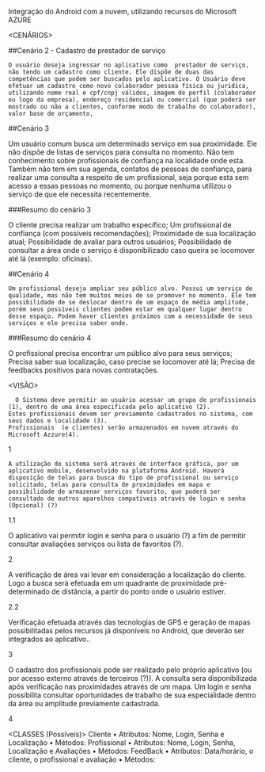 Integração do Android com a nuvem, utilizando recursos do Microsoft AZURE

<CENÁRIOS>

##Cenário 2 - Cadastro de prestador de serviço

	O usuário deseja ingressar no aplicativo como  prestador de serviço, não tendo um cadastro como cliente. Ele dispõe de duas das competências que podem ser buscados pelo aplicativo. O Usuário deve efetuar um cadastro como novo colaborador pessoa física ou juridica, utilizando nome real e cpf/cnpj válidos, imagem de perfil (colaborador ou logo da empresa), endereço residencial ou comercial (que poderá ser mostrado ou não a clientes, conforme modo de trabalho do colaborador), valor base de orçamento, 

##Cenário 3

  Um usuário comum busca um determinado serviço em sua proximidade. Ele não dispõe de listas de serviços para consulta no momento. Não tem conhecimento sobre profissionais de confiança na localidade onde esta. Também não tem em sua agenda, contatos de pessoas de confiança, para realizar uma consulta a respeito de um profissional, seja porque esta sem acesso a essas pessoas no momento, ou porque nenhuma utilizou o serviço de que ele necessita recentemente. 


###Resumo do cenário 3

  O cliente precisa realizar um trabalho específico; Um profissional de confiança (com possíveis recomendações); Proximidade de sua localização atual; Possibilidade de avaliar para outros usuários; Possibilidade de consultar a área onde o serviço é disponibilizado caso queira se locomover até lá (exemplo: oficinas).

##Cenário 4

 	Um profissional deseja ampliar seu público alvo. Possui um serviço de qualidade, mas não tem muitos meios de se promover no momento. Ele tem possibilidade de se deslocar dentro de um espaço de média amplitude, porém seus possíveis clientes podem estar em qualquer lugar dentro desse espaço. Podem haver clientes próximos com a necessidade de seus serviços e ele precisa saber onde. 
	
###Resumo do cenário 4

  O profissional precisa encontrar um público alvo para seus serviços; Precisa saber sua localização, caso precise se locomover até lá; Precisa de feedbacks positivos para novas contratações.


<VISÃO>
	
	  O Sistema deve permitir ao usuário acessar um grupo de profissionais (1), dentro de uma área especificada pelo aplicativo (2). 
    Estes profissionais devem ser previamente cadastrados no sistema, com seus dados e localidade (3). 
    Profissionais  (e clientes) serão armazenados em nuvem através do Microsoft Azzure(4).

1

	A utilização do sistema será através de interface gráfica, por um aplicativo mobile, desenvolvido na plataforma Android. Haverá disposição de telas para busca do tipo de profissional ou serviço solicitado, telas para consulta de proximidades em mapa e possibilidade de armazenar serviços favorito, que poderá ser consultado de outros aparelhos compatíveis através de login e senha (Opcional) (?)
	
1.1  

  O aplicativo vai permitir login e senha para o usuário (?) a fim de permitir consultar avaliações serviços ou lista de favoritos (?). 


2

  A verificação de área vai levar em consideração a localização do cliente. Logo a busca será efetuada em um quadrante de proximidade pré-determinado de distância, a partir do ponto onde o usuário estiver. 
  

2.2 

  Verificação efetuada através das tecnologias de GPS e geração de mapas possibilitadas pelos recursos já disponíveis no Android, que deverão ser integrados ao aplicativo.. 


3

  O cadastro dos profissionais pode ser realizado pelo próprio aplicativo (ou por acesso externo através de terceiros (?)). A consulta sera disponibilizada após verificação nas proximidades através de um mapa. Um login e senha possibilita consultar oportunidades de trabalho de sua especialidade dentro da área ou amplitude previamente cadastrada.

4 


<CLASSES (Possíveis)>
Cliente
  •	Atributos: Nome, Login, Senha e Localização
  •	Métodos: 
Profissional
  •	Atributos: Nome, Login, Senha, Localização e Avaliações
  •	Métodos: 
FeedBack
  •	Atributos: Data/horário, o cliente, o profissional e avaliação
  •	Métodos: 
